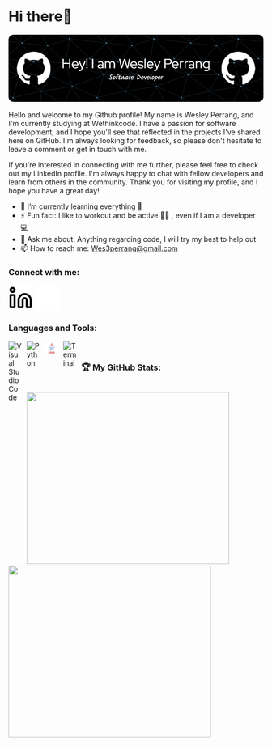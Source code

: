 # Hi there👋

![Header](./github-header-image.png)

<!--
**Wesley-Perrang/Wesley-Perrang** is a ✨ _special_ ✨ repository because its `README.md` (this file) appears on your GitHub profile.

Here are some ideas to get you started:

- 🔭 I’m currently working on ...

- 👯 I’m looking to collaborate on ...
- 🤔 I’m looking for help with ...
- 😄 Pronouns: ...

-->
<p>
<!-- <img align="right" src="./programmer-source-code-clip-art-png.jpg" height="220" width="210"/> -->

Hello and welcome to my Github profile! My name is Wesley Perrang, and I'm currently studying at Wethinkcode. I have a passion for software development, and I hope you'll see that reflected in the projects I've shared here on GitHub. I'm always looking for feedback, so please don't hesitate to leave a comment or get in touch with me.

If you're interested in connecting with me further, please feel free to check out my LinkedIn profile. I'm always happy to chat with fellow developers and learn from others in the community. Thank you for visiting my profile, and I hope you have a great day!

- 🌱 I’m currently learning everything 🤣
- ⚡ Fun fact: I like to workout and be active 🏃‍♂️ , even if I am a developer 💻
- 💬 Ask me about: Anything regarding code, I will try my best to help out
- 📫 How to reach me: Wes3perrang@gmail.com

</p>

### Connect with me:

[![website](./linkedin-light.svg)](https://www.linkedin.com/in/wesley-perrang-b26637225/#gh-light-mode-only)
[![website](./linkedin-dark.svg)](https://www.linkedin.com/in/wesley-perrang-b26637225/#gh-dark-mode-only)

### Languages and Tools:

<img align="left" alt="Visual Studio Code" width="26px" src="https://cdn.jsdelivr.net/gh/devicons/devicon/icons/vscode/vscode-original.svg" style="padding-right:10px;" />
<img align="left" alt="Python" width="26px" src="https://upload.wikimedia.org/wikipedia/commons/0/0a/Python.svg" style="padding-right:10px;" />
<img align="left" alt="Java" width="26px" src="./java.svg" style="padding-right:10px;" />
<img align="left" alt="Terminal" width="26px" src="https://upload.wikimedia.org/wikipedia/commons/5/51/Windows_Terminal_logo.svg" style="padding-right:10px;" />

<br>

### 🏆 My GitHub Stats:

<br>
<a href="https://github.com/Wesley-Perrang/github-readme-stats"> 
<img src="https://github-readme-stats.vercel.app/api/top-langs/?username=Wesley-Perrang&theme=dark" width=400 height=340>
<img src="https://github-readme-streak-stats.herokuapp.com/?user=Wesley-Perrang&theme=dark" width=400 height=340>
    
    



